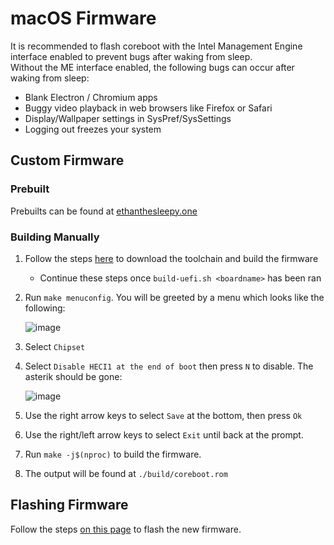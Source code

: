 # macOS Firmware

It is recommended to flash coreboot with the Intel Management Engine interface enabled to prevent bugs after waking from sleep.  
Without the ME interface enabled, the following bugs can occur after waking from sleep:
- Blank Electron / Chromium apps
- Buggy video playback in web browsers like Firefox or Safari
- Display/Wallpaper settings in SysPref/SysSettings
- Logging out freezes your system

## Custom Firmware

### Prebuilt

Prebuilts can be found at [ethanthesleepy.one](https://ethanthesleepy.one/macos/)

### Building Manually

1. Follow the steps [here](../firmware/compiling-coreboot.html) to download the toolchain and build the firmware
    * Continue these steps once `build-uefi.sh <boardname>` has been ran
1. Run `make menuconfig`. You will be greeted by a menu which looks like the following:

    ![image](/macos/menuconfig.png)

1. Select `Chipset`
1. Select `Disable HECI1 at the end of boot` then press `N` to disable. The asterik should be gone:

    ![image](/macos/heci1.png)

1. Use the right arrow keys to select `Save` at the bottom, then press `Ok`
1. Use the right/left arrow keys to select `Exit` until back at the prompt.
1. Run `make -j$(nproc)` to build the firmware.
1. The output will be found at `./build/coreboot.rom`

## Flashing Firmware

Follow the steps [on this page](../firmware/manually-flashing.html) to flash the new firmware.
